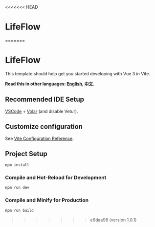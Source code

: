 <<<<<<< HEAD
# LifeFlow
=======
# LifeFlow

This template should help get you started developing with Vue 3 in Vite.

**Read this in other languages: [English](README.md), [中文](README_zh.md).**


## Recommended IDE Setup

[VSCode](https://code.visualstudio.com/) + [Volar](https://marketplace.visualstudio.com/items?itemName=Vue.volar) (and disable Vetur).

## Customize configuration

See [Vite Configuration Reference](https://vite.dev/config/).

## Project Setup

```sh
npm install
```

### Compile and Hot-Reload for Development

```sh
npm run dev
```

### Compile and Minify for Production

```sh
npm run build
```
>>>>>>> e6daa98 (version 1.0.1)
